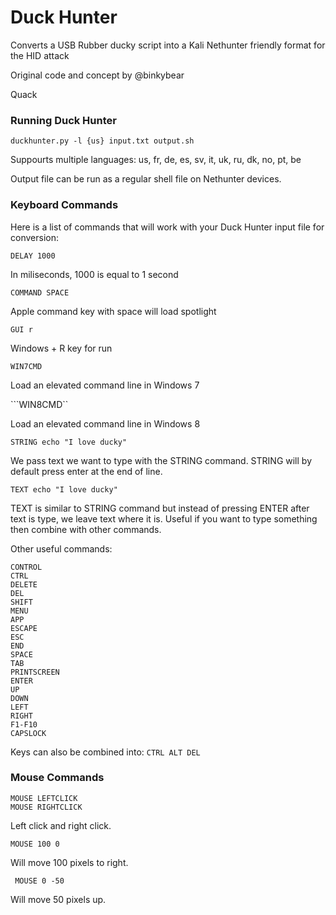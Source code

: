 Duck Hunter 
==========

Converts a USB Rubber ducky script into a Kali Nethunter friendly format for the HID attack

Original code and concept by @binkybear

Quack

### Running Duck Hunter

```duckhunter.py -l {us} input.txt output.sh```

Suppourts multiple languages: us, fr, de, es, sv, it, uk, ru, dk, no, pt, be

Output file can be run as a regular shell file on Nethunter devices.

### Keyboard Commands

Here is a list of commands that will work with your Duck Hunter input file for conversion:

```DELAY 1000```

In miliseconds, 1000 is equal to 1 second

```COMMAND SPACE```

Apple command key with space will load spotlight

```GUI r```

Windows + R key for run

```WIN7CMD```

Load an elevated command line in Windows 7

```WIN8CMD``

Load an elevated command line in Windows 8

```
STRING echo "I love ducky"
```

We pass text we want to type with the STRING command. STRING will by default press enter at the end of line.

```
TEXT echo "I love ducky"
```

TEXT is similar to STRING command but instead of pressing ENTER after text is type, we leave text where it is.  Useful if you want to type something then combine with other commands.

Other useful commands:

```ALT
CONTROL
CTRL
DELETE
DEL
SHIFT
MENU
APP
ESCAPE
ESC
END
SPACE
TAB
PRINTSCREEN
ENTER
UP
DOWN
LEFT
RIGHT
F1-F10
CAPSLOCK
```

Keys can also be combined into: ```CTRL ALT DEL```

### Mouse Commands

```
MOUSE LEFTCLICK
MOUSE RIGHTCLICK
```

Left click and right click.

```MOUSE 100 0``` 

Will move 100 pixels to right.

``` MOUSE 0 -50``` 

Will move 50 pixels up.
